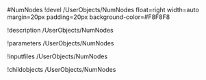 <!-- MOOSE Object Documentation Stub: Remove this when content is added. -->
#NumNodes
!devel /UserObjects/NumNodes float=right width=auto margin=20px padding=20px background-color=#F8F8F8

!description /UserObjects/NumNodes

!parameters /UserObjects/NumNodes

!inputfiles /UserObjects/NumNodes

!childobjects /UserObjects/NumNodes
